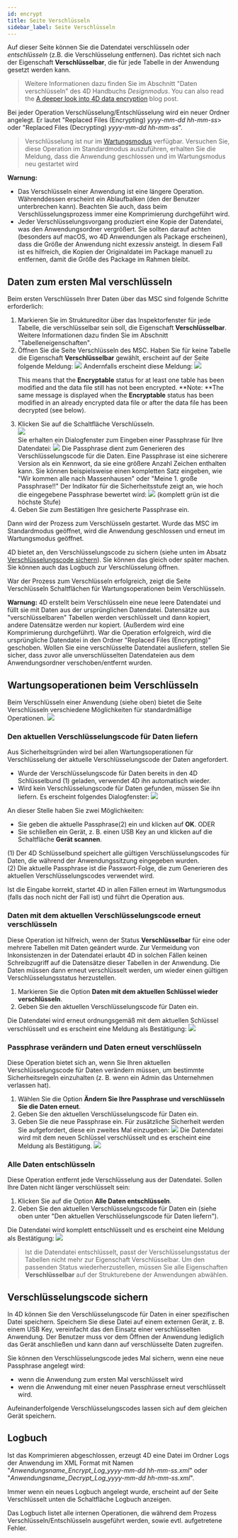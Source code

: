 ```yaml
---
id: encrypt
title: Seite Verschlüsseln
sidebar_label: Seite Verschlüsseln
---
```


Auf dieser Seite können Sie die Datendatei verschlüsseln oder *entschlüsseln* (z.B. die Verschlüsselung entfernen). Das richtet sich nach der Eigenschaft **Verschlüsselbar**, die für jede Tabelle in der Anwendung gesetzt werden kann.

> Weitere Informationen dazu finden Sie im Abschnitt "Daten verschlüsseln" des 4D Handbuchs *Designmodus*. You can also read the [A deeper look into 4D data encryption](https://blog.4d.com/a-deeper-look-into-4d-data-encryption/) blog post.

Bei jeder Operation Verschlüsselung/Entschlüsselung wird ein neuer Ordner angelegt. Er lautet "Replaced Files (Encrypting) *yyyy-mm-dd hh-mm-ss*> oder "Replaced Files (Decrypting) *yyyy-mm-dd hh-mm-ss*".
> Verschlüsselung ist nur im [Wartungsmodus](overview.md#anzeige-im-wartungsmodus) verfügbar. Versuchen Sie, diese Operation im Standardmodus auszuführen, erhalten Sie die Meldung, dass die Anwendung geschlossen und im Wartungsmodus neu gestartet wird

**Warnung:**
- Das Verschlüsseln einer Anwendung ist eine längere Operation. Währenddessen erscheint ein Ablaufbalken (den der Benutzer unterbrechen kann). Beachten Sie auch, dass beim Verschlüsselungsprozess immer eine Komprimierung durchgeführt wird.
- Jeder Verschlüsselungsvorgang produziert eine Kopie der Datendatei, was den Anwendungsordner vergrößert. Sie sollten darauf achten (besonders auf macOS, wo 4D Anwendungen als Package erscheinen), dass die Größe der Anwendung nicht exzessiv ansteigt. In diesem Fall ist es hilfreich, die Kopien der Originaldatei im Package manuell zu entfernen, damit die Größe des Package im Rahmen bleibt.

## Daten zum ersten Mal verschlüsseln
Beim ersten Verschlüsseln Ihrer Daten über das MSC sind folgende Schritte erforderlich:

1. Markieren Sie im Struktureditor über das Inspektorfenster für jede Tabelle, die verschlüsselbar sein soll, die Eigenschaft **Verschlüsselbar**. Weitere Informationen dazu finden Sie im Abschnitt "Tabelleneigenschaften".
2. Öffnen Sie die Seite Verschlüsseln des MSC. Haben Sie für keine Tabelle die Eigenschaft **Verschlüsselbar** gewählt, erscheint auf der Seite folgende Meldung: ![](../assets/en/MSC/MSC_encrypt1.png) Andernfalls erscheint diese Meldung: ![](../assets/en/MSC/MSC_encrypt2.png)<p>
This means that the **Encryptable** status for at least one table has been modified and the data file still has not been encrypted.
**Note: **The same message is displayed when the **Encryptable** status has been modified in an already encrypted data file or after the data file has been decrypted (see below).</p>
3. Klicken Sie auf die Schaltfläche Verschlüsseln.  
   ![](../assets/en/MSC/MSC_encrypt3.png)  
   Sie erhalten ein Dialogfenster zum Eingeben einer Passphrase für Ihre Datendatei: ![](../assets/en/MSC/MSC_encrypt4.png) Die Passphrase dient zum Generieren des Verschlüsselungscode für die Daten. Eine Passphrase ist eine sicherere Version als ein Kennwort, da sie eine größere Anzahl Zeichen enthalten kann. Sie können beispielsweise einen kompletten Satz eingeben, wie "Wir kommen alle nach Massenhausen" oder "Meine 1. große Passphrase!!" Der Indikator für die Sicherheitsstufe zeigt an, wie hoch die eingegebene Passphrase bewertet wird: ![](../assets/en/MSC/MSC_encrypt5.png) (komplett grün ist die höchste Stufe)
4. Geben Sie zum Bestätigen Ihre gesicherte Passphrase ein.

Dann wird der Prozess zum Verschlüsseln gestartet. Wurde das MSC im Standardmodus geöffnet, wird die Anwendung geschlossen und erneut im Wartungsmodus geöffnet.

4D bietet an, den Verschlüsselungscode zu sichern (siehe unten im Absatz [Verschlüsselungscode sichern](#verschlüsselungscode-sichern)). Sie können das gleich oder später machen. Sie können auch das Logbuch zur Verschlüsselung öffnen.

War der Prozess zum Verschlüsseln erfolgreich, zeigt die Seite Verschlüsseln Schaltflächen für Wartungsoperationen beim Verschlüsseln.

**Warnung:** 4D erstellt beim Verschlüsseln eine neue leere Datendatei und füllt sie mit Daten aus der ursprünglichen Datendatei. Datensätze aus "verschlüsselbaren" Tabellen werden verschlüsselt und dann kopiert, andere Datensätze werden nur kopiert. (Außerdem wird eine Komprimierung durchgeführt). War die Operation erfolgreich, wird die ursprüngliche Datendatei in den Ordner "Replaced Files (Encrypting)" geschoben. Wollen Sie eine verschlüsselte Datendatei ausliefern, stellen Sie sicher, dass zuvor alle unverschlüsselten Datendateien aus dem Anwendungsordner verschoben/entfernt wurden.

## Wartungsoperationen beim Verschlüsseln
Beim Verschlüsseln einer Anwendung (siehe oben) bietet die Seite Verschlüsseln verschiedene Möglichkeiten für standardmäßige Operationen. ![](../assets/en/MSC/MSC_encrypt6.png)


### Den aktuellen Verschlüsselungscode für Daten liefern
Aus Sicherheitsgründen wird bei allen Wartungsoperationen für Verschlüsselung der aktuelle Verschlüsselungscode der Daten angefordert.

- Wurde der Verschlüsselungscode für Daten bereits in den 4D Schlüsselbund (1) geladen, verwendet 4D ihn automatisch wieder.
- Wird kein Verschlüsselungscode für Daten gefunden, müssen Sie ihn liefern. Es erscheint folgendes Dialogfenster: ![](../assets/en/MSC/MSC_encrypt7.png)

An dieser Stelle haben Sie zwei Möglichkeiten:
- Sie geben die aktuelle Passphrase(2) ein und klicken auf **OK**. ODER
- Sie schließen ein Gerät, z. B. einen USB Key an und klicken auf die Schaltfläche **Gerät scannen**.

(1) Der 4D Schlüsselbund speichert alle gültigen Verschlüsselungscodes für Daten, die während der Anwendungssitzung eingegeben wurden.   
(2) Die aktuelle Passphrase ist die Passwort-Folge, die zum Generieren des aktuellen Verschlüsselungscodes verwendet wird.

Ist die Eingabe korrekt, startet 4D in allen Fällen erneut im Wartungsmodus (falls das noch nicht der Fall ist) und führt die Operation aus.

### Daten mit dem aktuellen Verschlüsselungscode erneut verschlüsseln

Diese Operation ist hilfreich, wenn der Status **Verschlüsselbar** für eine oder mehrere Tabellen mit Daten geändert wurde. Zur Vermeidung von Inkonsistenzen in der Datendatei erlaubt 4D in solchen Fällen keinen Schreibzugriff auf die Datensätze dieser Tabellen in der Anwendung. Die Daten müssen dann erneut verschlüsselt werden, um wieder einen gültigen Verschlüsselungsstatus herzustellen.

1. Markieren Sie die Option **Daten mit dem aktuellen Schlüssel wieder verschlüsseln**.
2. Geben Sie den aktuellen Verschlüsselungscode für Daten ein.

Die Datendatei wird erneut ordnungsgemäß mit dem aktuellen Schlüssel verschlüsselt und es erscheint eine Meldung als Bestätigung: ![](../assets/en/MSC/MSC_encrypt8.png)

### Passphrase verändern und Daten erneut verschlüsseln
Diese Operation bietet sich an, wenn Sie Ihren aktuellen Verschlüsselungscode für Daten verändern müssen, um bestimmte Sicherheitsregeln einzuhalten (z. B. wenn ein Admin das Unternehmen verlassen hat).

1. Wählen Sie die Option **Ändern Sie Ihre Passphrase und verschlüsseln Sie die Daten erneut**.
2. Geben Sie den aktuellen Verschlüsselungscode für Daten ein.
3. Geben Sie die neue Passphrase ein. Für zusätzliche Sicherheit werden Sie aufgefordert, diese ein zweites Mal einzugeben: ![](../assets/en/MSC/MSC_encrypt9.png) Die Datendatei wird mit dem neuen Schlüssel verschlüsselt und es erscheint eine Meldung als Bestätigung. ![](../assets/en/MSC/MSC_encrypt8.png)

### Alle Daten entschlüsseln
Diese Operation entfernt jede Verschlüsselung aus der Datendatei. Sollen Ihre Daten nicht länger verschlüsselt sein:

1. Klicken Sie auf die Option **Alle Daten entschlüsseln**.
2. Geben Sie den aktuellen Verschlüsselungscode für Daten ein (siehe oben unter "Den aktuellen Verschlüsselungscode für Daten liefern").

Die Datendatei wird komplett entschlüsselt und es erscheint eine Meldung als Bestätigung: ![](../assets/en/MSC/MSC_encrypt10.png)
> Ist die Datendatei entschlüsselt, passt der Verschlüsselungsstatus der Tabellen nicht mehr zur Eigenschaft Verschlüsselbar. Um den passenden Status wiederherzustellen, müssen Sie alle Eigenschaften **Verschlüsselbar** auf der Strukturebene der Anwendungen abwählen.

## Verschlüsselungscode sichern

In 4D können Sie den Verschlüsselungscode für Daten in einer spezifischen Datei speichern. Speichern Sie diese Datei auf einem externen Gerät, z. B. einem USB Key, vereinfacht das den Einsatz einer verschlüsselten Anwendung. Der Benutzer muss vor dem Öffnen der Anwendung lediglich das Gerät anschließen und kann dann auf verschlüsselte Daten zugreifen.

Sie können den Verschlüsselungscode jedes Mal sichern, wenn eine neue Passphrase angelegt wird:

- wenn die Anwendung zum ersten Mal verschlüsselt wird
- wenn die Anwendung mit einer neuen Passphrase erneut verschlüsselt wird.

Aufeinanderfolgende Verschlüsselungscodes lassen sich auf dem gleichen Gerät speichern.

## Logbuch
Ist das Komprimieren abgeschlossen, erzeugt 4D eine Datei im Ordner Logs der Anwendung im XML Format mit Namen "*Anwendungsname_Encrypt_Log_yyyy-mm-dd hh-mm-ss.xml*" oder "*Anwendungsname_Decrypt_Log_yyyy-mm-dd hh-mm-ss.xml*".

Immer wenn ein neues Logbuch angelegt wurde, erscheint auf der Seite Verschlüsselt unten die Schaltfläche Logbuch anzeigen.

Das Logbuch listet alle internen Operationen, die während dem Prozess Verschlüsseln/Entschlüsseln ausgeführt werden, sowie evtl. aufgetretene Fehler.
